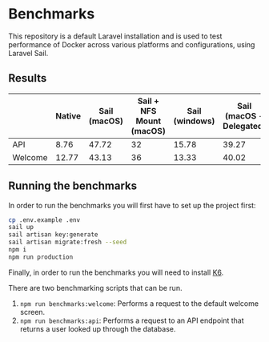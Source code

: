 # Benchmarks

This repository is a default Laravel installation and is used to test performance of Docker across various platforms and configurations, using Laravel Sail. 

## Results

|         | Native | Sail (macOS) | Sail + NFS Mount (macOS) | Sail (windows) | Sail (macOS - Delegated) | Sail (macOS - cached) | Sail - Experimental Virtualization | Sail - Mutagen | Sail (macOS + osxfs) |
| ------- | ------ | ------------ | ------------------------ | -------------- | ------------------------ | --------------------- | ---------------------------------- | -------------- | -------------------- |
| API     | 8.76   | 47.72        | 32                       | 15.78          | 39.27                    | 39.95                 | 156.63                             | 17.59          | 85.06                |
| Welcome | 12.77  | 43.13        | 36                       | 13.33          | 40.02                    | 39.56                 | 247.74                             | 18.15          | 89.06                |

## Running the benchmarks

In order to run the benchmarks you will first have to set up the project first:

```bash
cp .env.example .env
sail up
sail artisan key:generate
sail artisan migrate:fresh --seed
npm i
npm run production
```

Finally, in order to run the benchmarks you will need to install [K6](https://k6.io/docs/getting-started/installation/).

There are two benchmarking scripts that can be run.

1. `npm run benchmarks:welcome`: Performs a request to the default welcome screen.
2. `npm run benchmarks:api`: Performs a request to an API endpoint that returns a user looked up through the database.
